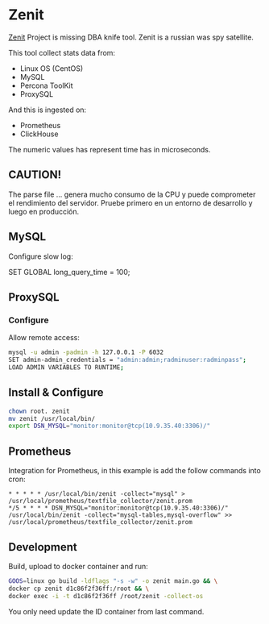 # Zenit

[Zenit](https://en.wikipedia.org/wiki/Zenit_(satellite)) Project is missing DBA knife tool. Zenit is a russian was spy satellite.

This tool collect stats data from:

- Linux OS (CentOS)
- MySQL
- Percona ToolKit
- ProxySQL

And this is ingested on:

- Prometheus
- ClickHouse

The numeric values has represent time has in microseconds.

## CAUTION!

The parse file ... genera mucho consumo de la CPU y puede comprometer el rendimiento del servidor.
Pruebe primero en un entorno de desarrollo y luego en producción.


## MySQL

Configure slow log:

SET GLOBAL long_query_time = 100;



## ProxySQL

### Configure

Allow remote access:

```bash
mysql -u admin -padmin -h 127.0.0.1 -P 6032
SET admin-admin_credentials = "admin:admin;radminuser:radminpass";
LOAD ADMIN VARIABLES TO RUNTIME;
```

## Install & Configure

```bash
chown root. zenit
mv zenit /usr/local/bin/
export DSN_MYSQL="monitor:monitor@tcp(10.9.35.40:3306)/"
```

## Prometheus

Integration for Prometheus, in this example is add the follow commands into cron:

```cron
* * * * * /usr/local/bin/zenit -collect="mysql" > /usr/local/prometheus/textfile_collector/zenit.prom
*/5 * * * * DSN_MYSQL="monitor:monitor@tcp(10.9.35.40:3306)/" /usr/local/bin/zenit -collect="mysql-tables,mysql-overflow" >> /usr/local/prometheus/textfile_collector/zenit.prom
```

## Development

Build, upload to docker container and run:

```bash
GOOS=linux go build -ldflags "-s -w" -o zenit main.go && \
docker cp zenit d1c86f2f36ff:/root && \
docker exec -i -t d1c86f2f36ff /root/zenit -collect-os
```

You only need update the ID container from last command.
